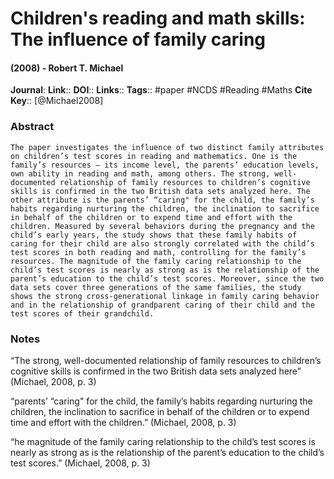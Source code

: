 # Children's reading and math skills: The influence of family caring
#### (2008) - Robert T. Michael
**Journal**: 
**Link**:: 
**DOI**:: 
**Links**:: 
**Tags**:: #paper #NCDS #Reading #Maths 
**Cite Key**:: [@Michael2008]

### Abstract

```
The paper investigates the influence of two distinct family attributes on children’s test scores in reading and mathematics. One is the family’s resources – its income level, the parents’ education levels, own ability in reading and math, among others. The strong, well-documented relationship of family resources to children’s cognitive skills is confirmed in the two British data sets analyzed here. The other attribute is the parents’ “caring" for the child, the family’s habits regarding nurturing the children, the inclination to sacrifice in behalf of the children or to expend time and effort with the children. Measured by several behaviors during the pregnancy and the child’s early years, the study shows that these family habits of caring for their child are also strongly correlated with the child’s test scores in both reading and math, controlling for the family’s resources. The magnitude of the family caring relationship to the child’s test scores is nearly as strong as is the relationship of the parent’s education to the child’s test scores. Moreover, since the two data sets cover three generations of the same families, the study shows the strong cross-generational linkage in family caring behavior and in the relationship of grandparent caring of their child and the test scores of their grandchild.
```

### Notes

“The strong, well-documented relationship of family resources to children’s cognitive skills is confirmed in the two British data sets analyzed here” (Michael, 2008, p. 3)

“parents’ “caring" for the child, the family’s habits regarding nurturing the children, the inclination to sacrifice in behalf of the children or to expend time and effort with the children.” (Michael, 2008, p. 3)

“he magnitude of the family caring relationship to the child’s test scores is nearly as strong as is the relationship of the parent’s education to the child’s test scores.” (Michael, 2008, p. 3)
